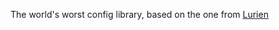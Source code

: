 The world's worst config library, based on the one from [Lurien](https://github.com/tesscat/lurien/blob/main/src/config.py) 
